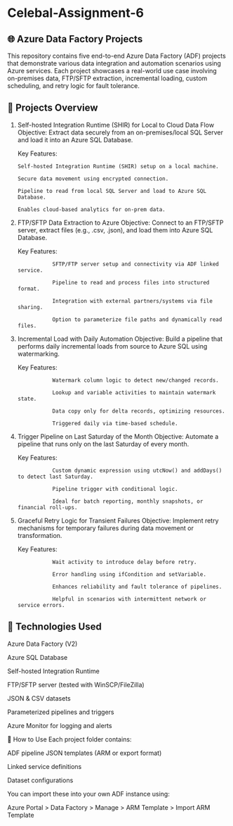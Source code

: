 # Celebal-Assignment-6

## 🌐 Azure Data Factory Projects
This repository contains five end-to-end Azure Data Factory (ADF) projects that demonstrate various data integration and automation scenarios using Azure services. Each project showcases a real-world use case involving on-premises data, FTP/SFTP extraction, incremental loading, custom scheduling, and retry logic for fault tolerance.

## 📁 Projects Overview
1. Self-hosted Integration Runtime (SHIR) for Local to Cloud Data Flow
Objective: Extract data securely from an on-premises/local SQL Server and load it into an Azure SQL Database.

     Key Features:
    
       Self-hosted Integration Runtime (SHIR) setup on a local machine.
       
       Secure data movement using encrypted connection.
       
       Pipeline to read from local SQL Server and load to Azure SQL Database.
       
       Enables cloud-based analytics for on-prem data.

2. FTP/SFTP Data Extraction to Azure
Objective: Connect to an FTP/SFTP server, extract files (e.g., .csv, .json), and load them into Azure SQL Database.

   Key Features:
               
                  SFTP/FTP server setup and connectivity via ADF linked service.
                  
                  Pipeline to read and process files into structured format.
                  
                  Integration with external partners/systems via file sharing.
                  
                  Option to parameterize file paths and dynamically read files.

3. Incremental Load with Daily Automation
Objective: Build a pipeline that performs daily incremental loads from source to Azure SQL using watermarking.

   Key Features:
               
                  Watermark column logic to detect new/changed records.
                  
                  Lookup and variable activities to maintain watermark state.
                  
                  Data copy only for delta records, optimizing resources.
                  
                  Triggered daily via time-based schedule.

4. Trigger Pipeline on Last Saturday of the Month
Objective: Automate a pipeline that runs only on the last Saturday of every month.

     Key Features:
   
                  Custom dynamic expression using utcNow() and addDays() to detect last Saturday.
                  
                  Pipeline trigger with conditional logic.
                  
                  Ideal for batch reporting, monthly snapshots, or financial roll-ups.

5. Graceful Retry Logic for Transient Failures
Objective: Implement retry mechanisms for temporary failures during data movement or transformation.
     
     Key Features:

                  Wait activity to introduce delay before retry.
                  
                  Error handling using ifCondition and setVariable.
                  
                  Enhances reliability and fault tolerance of pipelines.
                  
                  Helpful in scenarios with intermittent network or service errors.

## 🧰 Technologies Used
Azure Data Factory (V2)

Azure SQL Database

Self-hosted Integration Runtime

FTP/SFTP server (tested with WinSCP/FileZilla)

JSON & CSV datasets

Parameterized pipelines and triggers

Azure Monitor for logging and alerts

🚀 How to Use
Each project folder contains:

ADF pipeline JSON templates (ARM or export format)

Linked service definitions

Dataset configurations

You can import these into your own ADF instance using:

Azure Portal > Data Factory > Manage > ARM Template > Import ARM Template
